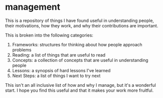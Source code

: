 # management

This is a repository of things I have found useful in understanding people, their motivations, how they work, and why their contributions are important.

This is broken into the following categories:

1. Frameworks: structures for thinking about how people approach problems
2. Reading: a list of things that are useful to read
3. Concepts: a collection of concepts that are useful in understanding people
4. Lessons: a synopsis of hard lessons I've learned
5. Next Steps: a list of things I want to try next

This isn't an all inclusive list of how and why I manage, but it's a wonderful start.  I hope you find this useful and that it makes your work more fruitful.
